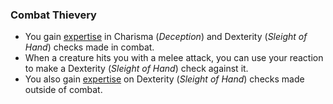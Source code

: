 ### Combat Thievery

- You gain [expertise](#Proficiency_Bonus_expertise) in Charisma (_Deception_) and Dexterity (_Sleight of Hand_) checks made in combat.
- When a creature hits you with a melee attack, you can use your reaction to make a Dexterity (_Sleight of Hand_) check against it.
- You also gain [expertise](#Proficiency_Bonus_expertise) on Dexterity (_Sleight of Hand_) checks made outside of combat.
